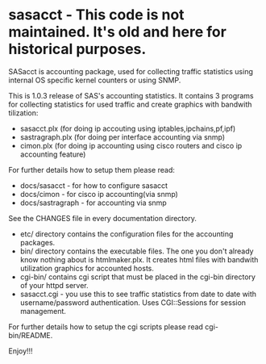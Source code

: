 # sasacct - This code is not maintained. It's old and here for historical purposes.
SASacct is accounting package, used for collecting traffic statistics using internal OS specific kernel counters or using SNMP. 

This is 1.0.3 release of SAS's accounting statistics. It contains 3 programs for collecting statistics for used traffic and create graphics with bandwith tilization:

* sasacct.plx     (for doing ip accouting using iptables,ipchains,pf,ipf)
* sastragraph.plx (for doing per interface accounting via snmp)
* cimon.plx       (for doing ip accounting using cisco routers and cisco ip accounting feature)

For further details how to setup them please read:
               
* docs/sasacct - for how to configure sasacct
* docs/cimon - for cisco ip accounting(via snmp) 
* docs/sastragraph - for accounting via snmp

See the CHANGES file in every documentation
directory.

* etc/ directory contains the configuration files for the accounting packages.
* bin/ directory contains the executable files. The one you don't already know nothing about is htmlmaker.plx.  It creates html files with bandwith utilization 
graphics for accounted hosts.
* cgi-bin/ contains  cgi script that must be placed in the cgi-bin directory
of your httpd server.
* sasacct.cgi   - you use this to see traffic statistics from date to date with username/password authentication. Uses CGI::Sessions for  session management. 
                
For further details how to setup the cgi scripts
please read cgi-bin/README.
                                                                             
Enjoy!!!


